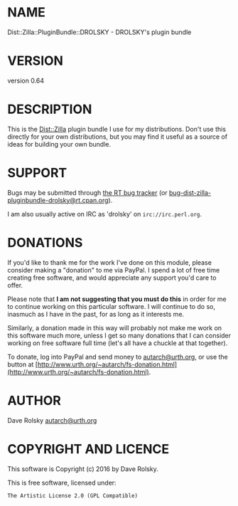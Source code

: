 # NAME

Dist::Zilla::PluginBundle::DROLSKY - DROLSKY's plugin bundle

# VERSION

version 0.64

# DESCRIPTION

This is the [Dist::Zilla](https://metacpan.org/pod/Dist::Zilla) plugin bundle I use for my distributions. Don't use
this directly for your own distributions, but you may find it useful as a
source of ideas for building your own bundle.

# SUPPORT

Bugs may be submitted through [the RT bug tracker](http://rt.cpan.org/Public/Dist/Display.html?Name=Dist-Zilla-PluginBundle-DROLSKY)
(or [bug-dist-zilla-pluginbundle-drolsky@rt.cpan.org](mailto:bug-dist-zilla-pluginbundle-drolsky@rt.cpan.org)).

I am also usually active on IRC as 'drolsky' on `irc://irc.perl.org`.

# DONATIONS

If you'd like to thank me for the work I've done on this module, please
consider making a "donation" to me via PayPal. I spend a lot of free time
creating free software, and would appreciate any support you'd care to offer.

Please note that **I am not suggesting that you must do this** in order for me
to continue working on this particular software. I will continue to do so,
inasmuch as I have in the past, for as long as it interests me.

Similarly, a donation made in this way will probably not make me work on this
software much more, unless I get so many donations that I can consider working
on free software full time (let's all have a chuckle at that together).

To donate, log into PayPal and send money to autarch@urth.org, or use the
button at [http://www.urth.org/~autarch/fs-donation.html](http://www.urth.org/~autarch/fs-donation.html).

# AUTHOR

Dave Rolsky <autarch@urth.org>

# COPYRIGHT AND LICENCE

This software is Copyright (c) 2016 by Dave Rolsky.

This is free software, licensed under:

    The Artistic License 2.0 (GPL Compatible)
